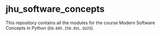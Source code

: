 # jhu_software_concepts

This repository contains all the modules for the course Modern Software Concepts in Python (`EN.605.256.8VL.SU25`).